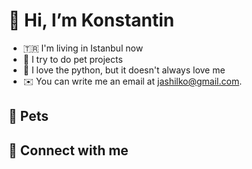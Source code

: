 # 👋 Hi, I’m Konstantin
- 🇹🇷 I'm living in Istanbul now
- 🌱 I try to do pet projects
- 🐍 I love the python, but it doesn't always love me
- ✉️ You can write me an email at [jashilko@gmail.com](mailto:jashilko@gmail.com).


## 🐶 Pets

## 🤝 Connect with me

<!---
jashilko/jashilko is a ✨ special ✨ repository because its `README.md` (this file) appears on your GitHub profile.
You can click the Preview link to take a look at your changes.
--->
